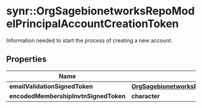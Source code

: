 # synr::OrgSagebionetworksRepoModelPrincipalAccountCreationToken

Information needed to start the process of creating a new account.

## Properties
Name | Type | Description | Notes
------------ | ------------- | ------------- | -------------
**emailValidationSignedToken** | [**OrgSagebionetworksRepoModelPrincipalEmailValidationSignedToken**](org.sagebionetworks.repo.model.principal.EmailValidationSignedToken.md) |  | [optional] 
**encodedMembershipInvtnSignedToken** | **character** |  | [optional] 


